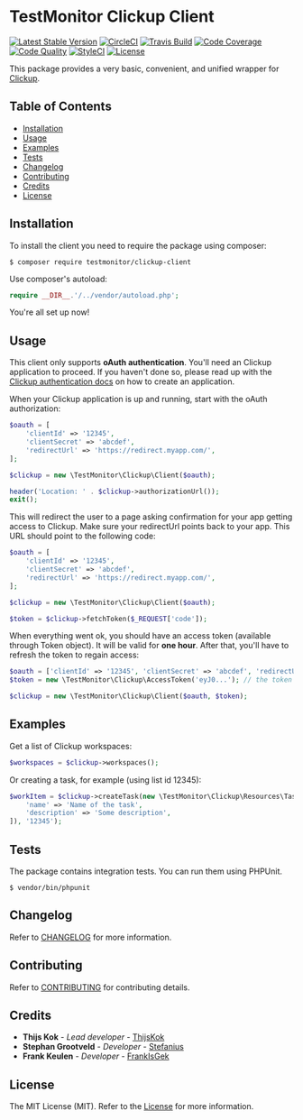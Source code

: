 # TestMonitor Clickup Client

[![Latest Stable Version](https://poser.pugx.org/testmonitor/clickup-client/v/stable)](https://packagist.org/packages/testmonitor/clickup-client)
[![CircleCI](https://img.shields.io/circleci/project/github/testmonitor/clickup-client.svg)](https://circleci.com/gh/testmonitor/clickup-client)
[![Travis Build](https://travis-ci.com/testmonitor/clickup-client.svg?branch=main)](https://travis-ci.com/testmonitor/clickup-client)
[![Code Coverage](https://scrutinizer-ci.com/g/testmonitor/clickup-client/badges/coverage.png?b=main)](https://scrutinizer-ci.com/g/testmonitor/clickup-client/?branch=main)
[![Code Quality](https://scrutinizer-ci.com/g/testmonitor/clickup-client/badges/quality-score.png?b=main)](https://scrutinizer-ci.com/g/testmonitor/clickup-client/?branch=main)
[![StyleCI](https://styleci.io/repos/223973950/shield)](https://styleci.io/repos/223973950)
[![License](https://poser.pugx.org/testmonitor/clickup-client/license)](https://packagist.org/packages/testmonitor/clickup-client)

This package provides a very basic, convenient, and unified wrapper for [Clickup](https://clickup.com/).

## Table of Contents

- [Installation](#installation)
- [Usage](#usage)
- [Examples](#examples)
- [Tests](#tests)
- [Changelog](#changelog)
- [Contributing](#contributing)
- [Credits](#credits)
- [License](#license)

## Installation

To install the client you need to require the package using composer:

	$ composer require testmonitor/clickup-client

Use composer's autoload:

```php
require __DIR__.'/../vendor/autoload.php';
```

You're all set up now!

## Usage

This client only supports **oAuth authentication**. You'll need an Clickup application to proceed. If you haven't done so,
please read up with the [Clickup authentication docs](https://clickup.com/api/developer-portal/authentication#oauth-flow) on how
to create an application.

When your Clickup application is up and running, start with the oAuth authorization:

```php
$oauth = [
    'clientId' => '12345',
    'clientSecret' => 'abcdef',
    'redirectUrl' => 'https://redirect.myapp.com/',
];

$clickup = new \TestMonitor\Clickup\Client($oauth);

header('Location: ' . $clickup->authorizationUrl());
exit();
```

This will redirect the user to a page asking confirmation for your app getting access to Clickup. Make sure your redirectUrl points
back to your app. This URL should point to the following code:

```php
$oauth = [
    'clientId' => '12345',
    'clientSecret' => 'abcdef',
    'redirectUrl' => 'https://redirect.myapp.com/',
];

$clickup = new \TestMonitor\Clickup\Client($oauth);

$token = $clickup->fetchToken($_REQUEST['code']);
```

When everything went ok, you should have an access token (available through Token object). It will be valid for **one hour**.
After that, you'll have to refresh the token to regain access:

```php
$oauth = ['clientId' => '12345', 'clientSecret' => 'abcdef', 'redirectUrl' => 'https://redirect.myapp.com/'];
$token = new \TestMonitor\Clickup\AccessToken('eyJ0...'); // the token you got last time

$clickup = new \TestMonitor\Clickup\Client($oauth, $token);
```

## Examples

Get a list of Clickup workspaces:

```php
$workspaces = $clickup->workspaces();
```

Or creating a task, for example (using list id 12345):

```php
$workItem = $clickup->createTask(new \TestMonitor\Clickup\Resources\Task([
    'name' => 'Name of the task',
    'description' => 'Some description',
]), '12345');
```

## Tests

The package contains integration tests. You can run them using PHPUnit.

    $ vendor/bin/phpunit

## Changelog

Refer to [CHANGELOG](CHANGELOG.md) for more information.

## Contributing

Refer to [CONTRIBUTING](CONTRIBUTING.md) for contributing details.

## Credits

* **Thijs Kok** - *Lead developer* - [ThijsKok](https://github.com/thijskok)
* **Stephan Grootveld** - *Developer* - [Stefanius](https://github.com/stefanius)
* **Frank Keulen** - *Developer* - [FrankIsGek](https://github.com/frankisgek)

## License

The MIT License (MIT). Refer to the [License](LICENSE.md) for more information.
